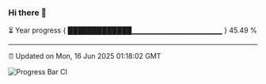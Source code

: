 ### Hi there 👋

⏳ Year progress { █████████████▁▁▁▁▁▁▁▁▁▁▁▁▁▁▁▁▁ } 45.49 %

---

⏰ Updated on Mon, 16 Jun 2025 01:18:02 GMT

![Progress Bar CI](https://github.com/liununu/liununu/workflows/Progress%20Bar%20CI/badge.svg)
